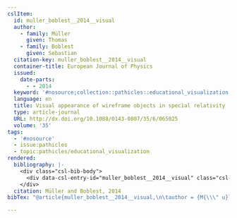 ```yaml
---
cslItem:
  id: muller_boblest__2014__visual
  author:
    - family: Müller
      given: Thomas
    - family: Boblest
      given: Sebastian
  citation-key: muller_boblest__2014__visual
  container-title: European Journal of Physics
  issued:
    date-parts:
      - - 2014
  keyword: '#nosource;collection::pathicles::educational_visualization'
  language: en
  title: Visual appearance of wireframe objects in special relativity
  type: article-journal
  URL: http://dx.doi.org/10.1088/0143-0807/35/6/065025
  volume: '35'
tags:
  - '#nosource'
  - issue:pathicles
  - topic:pathicles/educational_visualization
rendered:
  bibliography: |-
    <div class="csl-bib-body">
      <div data-csl-entry-id="muller_boblest__2014__visual" class="csl-entry">Müller, T. and Boblest, S. 2014 “Visual appearance of wireframe objects in special relativity,” <i>European Journal of Physics</i>, 35. Available at: <a href='http://dx.doi.org/10.1088/0143-0807/35/6/065025.'>http://dx.doi.org/10.1088/0143-0807/35/6/065025.</a></div>
    </div>
  citation: Müller and Boblest, 2014
bibTex: "@article{muller_boblest__2014__visual,\n\tauthor = {M{\\\" u}ller, Thomas and Boblest, Sebastian},\n\tjournal = {European Journal of Physics},\n\tyear = {2014},\n\ttitle = {Visual appearance of wireframe objects in special relativity},\n\thowpublished = {http://dx.doi.org/10.1088/0143-0807/35/6/065025},\n\tvolume = {35},\n}\n\n"

---
```

